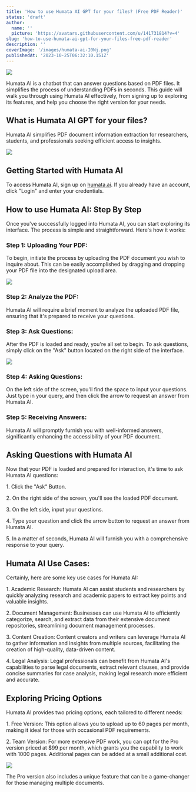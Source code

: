 ```yaml
---
title: 'How to use Humata AI GPT for your files? (Free PDF Reader)'
status: 'draft'
author:
  name: ''
  picture: 'https://avatars.githubusercontent.com/u/141731814?v=4'
slug: 'how-to-use-humata-ai-gpt-for-your-files-free-pdf-reader'
description: ''
coverImage: '/images/humata-ai-I0Nj.png'
publishedAt: '2023-10-25T06:32:10.151Z'
---
```


![](/images/humata-ai-MzND.png)

Humata AI is a chatbot that can answer questions based on PDF files. It simplifies the process of understanding PDFs in seconds. This guide will walk you through using Humata AI effectively, from signing up to exploring its features, and help you choose the right version for your needs.

## **What is Humata AI GPT for your files?**

Humata AI simplifies PDF document information extraction for researchers, students, and professionals seeking efficient access to insights.

![](/images/image-18-1024x487-U5MD.png)

## **Getting Started with Humata AI**

To access Humata AI, sign up on [humata.ai](http://humata.ai). If you already have an account, click "Login" and enter your credentials.

## **How to use Humata AI: Step By Step**

Once you've successfully logged into Humata AI, you can start exploring its interface. The process is simple and straightforward. Here's how it works:

### **Step 1: Uploading Your PDF:**

To begin, initiate the process by uploading the PDF document you wish to inquire about. This can be easily accomplished by dragging and dropping your PDF file into the designated upload area.

![](/images/humata-ai-file-upload-1024x200-UxNj.png)

### **Step 2: Analyze the PDF:**

Humata AI will require a brief moment to analyze the uploaded PDF file, ensuring that it's prepared to receive your questions.

### **Step 3: Ask Questions:**

After the PDF is loaded and ready, you're all set to begin. To ask questions, simply click on the "Ask" button located on the right side of the interface.

![](/images/humata-ai-ask-question-1024x526-g5Nj.png)

### **Step 4: Asking Questions:**

On the left side of the screen, you'll find the space to input your questions. Just type in your query, and then click the arrow to request an answer from Humata AI.

### **Step 5: Receiving Answers:**

Humata AI will promptly furnish you with well-informed answers, significantly enhancing the accessibility of your PDF document.

## **Asking Questions with Humata AI**

Now that your PDF is loaded and prepared for interaction, it's time to ask Humata AI questions:

1\. Click the "Ask" Button.

2\. On the right side of the screen, you'll see the loaded PDF document.

3\. On the left side, input your questions.

4\. Type your question and click the arrow button to request an answer from Humata AI.

5\. In a matter of seconds, Humata AI will furnish you with a comprehensive response to your query.

## **Humata AI Use Cases:**

Certainly, here are some key use cases for Humata AI:

1\. Academic Research: Humata AI can assist students and researchers by quickly analyzing research and academic papers to extract key points and valuable insights.

2\. Document Management: Businesses can use Humata AI to efficiently categorize, search, and extract data from their extensive document repositories, streamlining document management processes.

3\. Content Creation: Content creators and writers can leverage Humata AI to gather information and insights from multiple sources, facilitating the creation of high-quality, data-driven content.

4\. Legal Analysis: Legal professionals can benefit from Humata AI's capabilities to parse legal documents, extract relevant clauses, and provide concise summaries for case analysis, making legal research more efficient and accurate.

## **Exploring Pricing Options**

Humata AI provides two pricing options, each tailored to different needs:

1\. Free Version: This option allows you to upload up to 60 pages per month, making it ideal for those with occasional PDF requirements.

2\. Team Version: For more extensive PDF work, you can opt for the Pro version priced at $99 per month, which grants you the capability to work with 1000 pages. Additional pages can be added at a small additional cost.

![](/images/screenshot-2023-10-25-110030-QwNz.png)<br>

The Pro version also includes a unique feature that can be a game-changer for those managing multiple documents.



